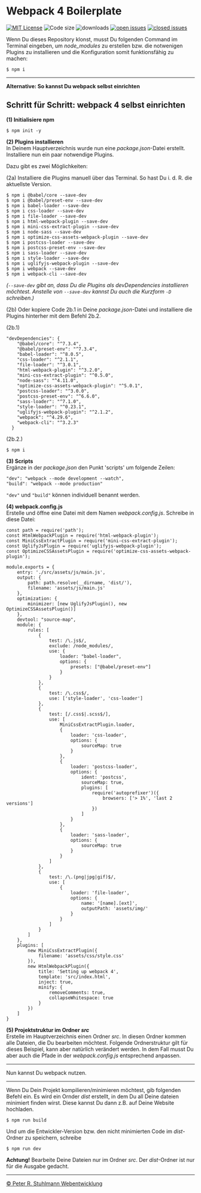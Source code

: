 # Webpack 4 Boilerplate

[![MIT License](https://img.shields.io/github/license/peter-stuhlmann/Webpack4-Boilerplate.svg)](LICENSE) ![Code size](https://img.shields.io/github/languages/code-size/peter-stuhlmann/Webpack4-Boilerplate.svg) ![downloads](https://img.shields.io/github/downloads/peter-stuhlmann/Webpack4-Boilerplate/total.svg) [![open issues](https://img.shields.io/github/issues/peter-stuhlmann/Webpack4-Boilerplate.svg)](https://github.com/peter-stuhlmann/Webpack4-Boilerplate/issues) [![closed issues](https://img.shields.io/github/issues-closed/peter-stuhlmann/Webpack4-Boilerplate.svg)](https://github.com/peter-stuhlmann/Webpack4-Boilerplate/issues?q=is%3Aissue+is%3Aclosed)

Wenn Du dieses Repository klonst, musst Du folgenden Command im Terminal eingeben, um *node_modules* zu erstellen bzw. die notwenigen Plugins zu installieren und die Konfiguration somit funktionsfähig zu machen:

```
$ npm i
```

---

**Alternative: So kannst Du webpack selbst einrichten**

## Schritt für Schritt: webpack 4 selbst einrichten

**(1) Initialisiere npm**
```
$ npm init -y
```

**(2) Plugins installieren**  
In Deinem Hauptverzeichnis wurde nun eine _package.json_-Datei erstellt. Installiere nun ein paar notwendige Plugins.

Dazu gibt es zwei Möglichkeiten:

(2a) Installiere die Plugins manuell über das Terminal. So hast Du i. d. R. die aktuellste Version. 
```
$ npm i @babel/core --save-dev
$ npm i @babel/preset-env --save-dev
$ npm i babel-loader --save-dev
$ npm i css-loader --save-dev
$ npm i file-loader --save-dev
$ npm i html-webpack-plugin --save-dev
$ npm i mini-css-extract-plugin --save-dev
$ npm i node-sass --save-dev
$ npm i optimize-css-assets-webpack-plugin --save-dev
$ npm i postcss-loader --save-dev
$ npm i postcss-preset-env --save-dev
$ npm i sass-loader --save-dev
$ npm i style-loader --save-dev
$ npm i uglifyjs-webpack-plugin --save-dev
$ npm i webpack --save-dev
$ npm i webpack-cli --save-dev
```
_(```--save-dev``` gibt an, dass Du die Plugins als devDependencies installieren möchtest. Anstelle von ```--save-dev``` kannst Du auch die Kurzform ```-D``` schreiben.)_

(2b) Oder kopiere Code 2b.1 in Deine _package.json_-Datei und installiere die Plugins hinterher mit dem Befehl 2b.2.

(2b.1)
```
"devDependencies": {
    "@babel/core": "^7.3.4",
    "@babel/preset-env": "^7.3.4",
    "babel-loader": "^8.0.5",
    "css-loader": "^2.1.1",
    "file-loader": "^3.0.1",
    "html-webpack-plugin": "^3.2.0",
    "mini-css-extract-plugin": "^0.5.0",
    "node-sass": "^4.11.0",
    "optimize-css-assets-webpack-plugin": "^5.0.1",
    "postcss-loader": "^3.0.0",
    "postcss-preset-env": "^6.6.0",
    "sass-loader": "^7.1.0",
    "style-loader": "^0.23.1",
    "uglifyjs-webpack-plugin": "^2.1.2",
    "webpack": "^4.29.6",
    "webpack-cli": "^3.2.3"
  }
```

(2b.2.)
```
$ npm i
```

**(3) Scripts**  
Ergänze in der _package.json_ den Punkt 'scripts' um folgende Zeilen:
```
"dev": "webpack --mode development --watch",
"build": "webpack --mode production"
```

```"dev"``` und ```"build"``` können individuell benannt werden.


**(4) webpack.config.js**  
Erstelle und öffne eine Datei mit dem Namen _webpack.config.js_. Schreibe in diese Datei:
```
const path = require('path');
const HtmlWebpackPlugin = require('html-webpack-plugin');
const MiniCssExtractPlugin = require('mini-css-extract-plugin');
const UglifyJsPlugin = require('uglifyjs-webpack-plugin');
const OptimizeCSSAssetsPlugin = require('optimize-css-assets-webpack-plugin');

module.exports = {
    entry: './src/assets/js/main.js',
    output: {
        path: path.resolve(__dirname, 'dist/'),
        filename: 'assets/js/main.js'
    },
    optimization: {
        minimizer: [new UglifyJsPlugin(), new OptimizeCSSAssetsPlugin()]
    },
    devtool: "source-map",
    module: {
        rules: [
            {
                test: /\.js$/,
                exclude: /node_modules/,
                use: {
                    loader: "babel-loader",
                    options: {
                        presets: ["@babel/preset-env"]
                    }
                }
            },
            {
                test: /\.css$/,
                use: ['style-loader', 'css-loader']
            },
            {
                test: [/.css$|.scss$/],
                use: [
                    MiniCssExtractPlugin.loader,
                    {
                        loader: 'css-loader',
                        options: {
                            sourceMap: true
                        }
                    },
                    {
                        loader: 'postcss-loader',
                        options: {
                            ident: 'postcss',
                            sourceMap: true,
                            plugins: [
                                require('autoprefixer')({
                                    browsers: ['> 1%', 'last 2 versions']
                                })
                            ]
                        }
                    },
                    {
                        loader: 'sass-loader',
                        options: {
                            sourceMap: true
                        }
                    }
                ]
            },
            {
                test: /\.(png|jpg|gif)$/,
                use: [
                    {
                        loader: 'file-loader',
                        options: {
                            name: '[name].[ext]',
                            outputPath: 'assets/img/'
                        }
                    }
                ]
            }
        ]
    },
    plugins: [
        new MiniCssExtractPlugin({
            filename: 'assets/css/style.css'
        }),
        new HtmlWebpackPlugin({
            title: 'Setting up webpack 4',
            template: 'src/index.html',
            inject: true,
            minify: {
                removeComments: true,
                collapseWhitespace: true
            }
        })
    ]
}
```

**(5) Projektstruktur im Ordner _src_**  
Erstelle im Hauptverzeichnis einen Ordner _src_. In diesen Ordner kommen alle Dateien, die Du bearbeiten möchtest. Folgende Ordnerstruktur gilt für dieses Beispiel, kann aber natürlich verändert werden. In dem Fall musst Du aber auch die Pfade in der _webpack.config.js_ entsprechend anpassen.

---

Nun kannst Du webpack nutzen.  

---

Wenn Du Dein Projekt kompilieren/minimieren möchtest, gib folgenden Befehl ein. Es wird ein Ornder _dist_ erstellt, in dem Du all Deine dateien minimiert finden wirst. Diese kannst Du dann z.B. auf Deine Website hochladen.
```
$ npm run build
```

Und um die Entwickler-Version bzw. den nicht minimierten Code im _dist_-Ordner zu speichern, schreibe
```
$ npm run dev
```

**Achtung!** Bearbeite Deine Dateien nur im Ordner _src_. Der _dist_-Ordner ist nur für die Ausgabe gedacht.

---

[&copy; Peter R. Stuhlmann Webentwicklung](https://peter-stuhlmann-webentwicklung.de)